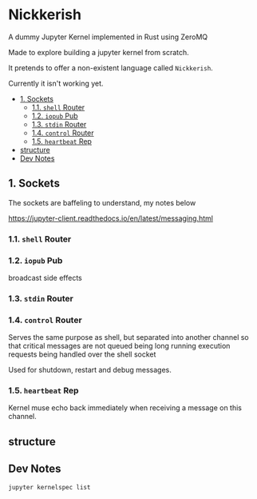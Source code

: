 # Nickkerish <!-- omit in toc -->

A dummy Jupyter Kernel implemented in Rust using ZeroMQ

Made to explore building a jupyter kernel from scratch.

It pretends to offer a non-existent language called `Nickkerish`.

Currently it isn't working yet.

- [1. Sockets](#1-sockets)
  - [1.1. `shell` Router](#11-shell-router)
  - [1.2. `iopub` Pub](#12-iopub-pub)
  - [1.3. `stdin` Router](#13-stdin-router)
  - [1.4. `control` Router](#14-control-router)
  - [1.5. `heartbeat` Rep](#15-heartbeat-rep)
- [structure](#structure)
- [Dev Notes](#dev-notes)


## 1. Sockets

The sockets are baffeling to understand, my notes below

<https://jupyter-client.readthedocs.io/en/latest/messaging.html>

### 1.1. `shell` Router

### 1.2. `iopub` Pub

broadcast side effects

### 1.3. `stdin` Router

### 1.4. `control` Router

Serves the same purpose as shell, but separated into another channel so that
critical messages are not queued being long running execution requests being
handled over the shell socket

Used for shutdown, restart and debug messages.

### 1.5. `heartbeat` Rep

Kernel muse echo back immediately when receiving a message on this channel.

## structure


## Dev Notes

```bash
jupyter kernelspec list
```
